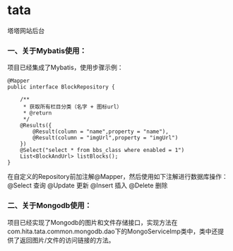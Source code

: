 # tata
塔塔网站后台

### 一、关于Mybatis使用：
项目已经集成了Mybatis，使用步骤示例：
```
@Mapper
public interface BlockRepository {

	/**
	 * 获取所有栏目分类（名字 + 图标url）
	 * @return
	 */
	@Results({
		@Result(column = "name",property = "name"),
		@Result(column = "imgUrl",property = "imgUrl")
	})
	@Select("select * from bbs_class where enabled = 1")
	List<BlockAndUrl> listBlocks();
}
```
在自定义的Repository前加注解@Mapper，然后使用如下注解进行数据库操作：
@Select  查询
@Update  更新
@Insert  插入
@Delete  删除
### 二、关于Mongodb使用：
项目已经实现了Mongodb的图片和文件存储接口，实现方法在com.hita.tata.common.mongodb.dao下的MongoServiceImp类中，类中还提供了返回图片/文件的访问链接的方法。
